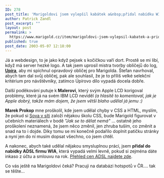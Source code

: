 ```yaml
---
ID: 278
post_title: 'Marigoldovi jsem vylepšil kabátek a&nbsp;přidal nabídku WIA do přehledu ADSL'
author: Patrick Zandl
post_excerpt: ""
layout: post
permalink: >
  https://www.marigold.cz/item/marigoldovi-jsem-vylepsil-kabatek-a-pridal-nabidku-wia-do-prehledu-adsl
published: true
post_date: 2003-05-07 12:18:00
---
```

<P>Já a webdesign, to je jako když pejsek s kočičkou vaří dort. Prostě se mi líbí, když má server hezké logo. A tak jsem uprosil mistra tvorby obličejů do log, <A href="http://www.upirsoft.sk/" target=_blank><STRONG>Upíra</STRONG></A>, aby mi spíchnul opravdový obličej pro Marigolda. Štefan navrhoval, abych tam dal svůj obličej, pak ale souhlasil, že je to příliš velké selekční kritérium pro návštěvníky, zatímco Úpírovo dílo vypadá docela dobře. </P>
<P>Další poděkování putuje k<STRONG> Malerovi</STRONG>, který svým Apple LCD korigoval problémy, které já na svém IBM LCD neviděl <EM>(a hlasitě to komentoval, jak je Apple dobrý, takže mám dojem, že jsem větší blaho udělal já jemu :)</EM></P>
<P><STRONG>Marek Prokop</STRONG> mne proškolil, kde jsem udělal chyby v CSS a HTML, myslím, že pokud si <A href="http://www.sovavsiti.cz/weblog" target=_blank>Sova v síti</A> založí nějakou školu CSS, bude Marigold figurovat v učebních materiálech v bodě <EM>"Jak se to dělat nemá"</EM> ... ostatně jeho proškolení neznamená, že jsem něco změnil, jen zhruba tuším, co změnit a snad na to i dojde. Díky tomu se mi konečně podařilo doplnit patičku stránky a nyní jen do ní musím dopsat všechno, co jsem chtěl. </P>
<P>A nakonec, abych také udělal nějakou smysluplnou práci, jsem <STRONG>přidal do nabídky ADSL firmu WIA</STRONG>, která vypadá velmi levně, pokud si zejména dáte inkaso z účtu a&#160;smlouvu na rok. <A href="/adsl">Přehled cen ADSL najdete zde</A>.&#160;</P>
<P>Co vás ještě na Marigoldovi čeká? Pracuji na databázi hotspotů v ČR.... tak se těšte...</P>